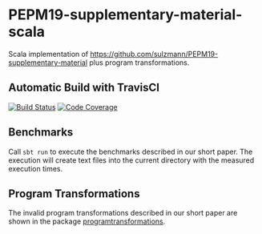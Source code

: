 # PEPM19-supplementary-material-scala

Scala implementation of <https://github.com/sulzmann/PEPM19-supplementary-material> plus program transformations.

## Automatic Build with TravisCI
[![Build Status](https://travis-ci.org/tdauth/PEPM19-supplementary-material-scala.svg?branch=master)](https://travis-ci.org/tdauth/PEPM19-supplementary-material-scala)
[![Code Coverage](https://img.shields.io/codecov/c/github/tdauth/PEPM19-supplementary-material-scala/master.svg)](https://codecov.io/github/tdauth/PEPM19-supplementary-material-scala?branch=master)

## Benchmarks
Call `sbt run` to execute the benchmarks described in our short paper.
The execution will create text files into the current directory with the measured execution times.

## Program Transformations
The invalid program transformations described in our short paper are shown in the package [programtransformations](./src/main/scala/tdauth/pepm19/programtransformations).